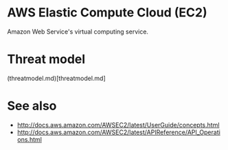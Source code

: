 # AWS Elastic Compute Cloud (EC2)

Amazon Web Service's virtual computing service.

# Threat model

(threatmodel.md)[threatmodel.md]

# See also

* http://docs.aws.amazon.com/AWSEC2/latest/UserGuide/concepts.html
* http://docs.aws.amazon.com/AWSEC2/latest/APIReference/API_Operations.html
